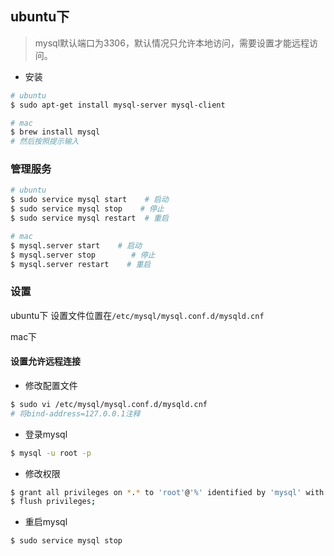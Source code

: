 ## ubuntu下
> mysql默认端口为3306，默认情况只允许本地访问，需要设置才能远程访问。

- 安装
```bash
# ubuntu
$ sudo apt-get install mysql-server mysql-client

# mac
$ brew install mysql
# 然后按照提示输入
```

### 管理服务
```bash
# ubuntu
$ sudo service mysql start    # 启动
$ sudo service mysql stop    # 停止
$ sudo service mysql restart  # 重启

# mac
$ mysql.server start    # 启动
$ mysql.server stop        # 停止
$ mysql.server restart    # 重启
```

### 设置
ubuntu下
设置文件位置在`/etc/mysql/mysql.conf.d/mysqld.cnf`

mac下

#### 设置允许远程连接
- 修改配置文件
```bash
$ sudo vi /etc/mysql/mysql.conf.d/mysqld.cnf
# 将bind-address=127.0.0.1注释
```

- 登录mysql
```bash
$ mysql -u root -p
```

- 修改权限
```bash
$ grant all privileges on *.* to 'root'@'%' identified by 'mysql' with grant option;   # 其中'mysql'为数据库访问密码
$ flush privileges;
```

- 重启mysql
```bash
$ sudo service mysql stop
```

